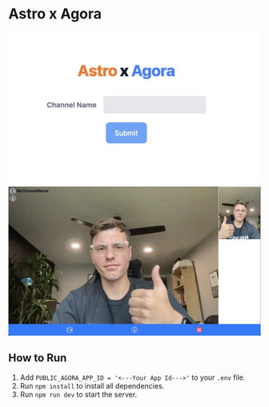 # Astro x Agora

![Enter Channel](assets/landing.png)
![Video Call](assets/videocall.png)

## How to Run
1. Add `PUBLIC_AGORA_APP_ID = '<---Your App Id--->'` to your `.env` file.
2. Run `npm install` to install all dependencies.
3. Run `npm run dev` to start the server.

